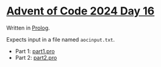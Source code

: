 # [Advent of Code 2024 Day 16](https://adventofcode.com/2024/day/16)

Written in [Prolog](https://en.wikipedia.org/wiki/Prolog).

Expects input in a file named `aocinput.txt`.

* Part 1: [part1.pro](part1.pro)
* Part 2: [part2.pro](part2.pro)
